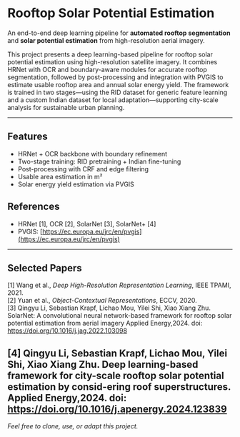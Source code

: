 # Rooftop Solar Potential Estimation

An end-to-end deep learning pipeline for **automated rooftop segmentation** and **solar potential estimation** from high-resolution aerial imagery.  

This project presents a deep learning-based pipeline for rooftop solar potential estimation using high-resolution satellite imagery. It combines HRNet with OCR and boundary-aware modules for accurate rooftop segmentation, followed by post-processing and integration with PVGIS to estimate usable rooftop area and annual solar energy yield. The framework is trained in two stages—using the RID dataset for generic feature learning and a custom Indian dataset for local adaptation—supporting city-scale analysis for sustainable urban planning.

---

## Features

- HRNet + OCR backbone with boundary refinement
- Two-stage training: RID pretraining + Indian fine-tuning
- Post-processing with CRF and edge filtering
- Usable area estimation in m²
- Solar energy yield estimation via PVGIS


## References

- HRNet [1], OCR [2], SolarNet [3], SolarNet+ [4]
- PVGIS: [https://ec.europa.eu/jrc/en/pvgis](https://ec.europa.eu/jrc/en/pvgis)

---

## Selected Papers

[1] Wang et al., *Deep High-Resolution Representation Learning*, IEEE TPAMI, 2021.  
[2] Yuan et al., *Object-Contextual Representations*, ECCV, 2020.  
[3] Qingyu Li, Sebastian Krapf, Lichao Mou, Yilei Shi, Xiao Xiang Zhu. SolarNet: A convolutional neural network-based framework for rooftop solar potential estimation from aerial imagery Applied Energy,2024. doi: https://doi.org/10.1016/j.jag.2022.103098

[4] Qingyu Li, Sebastian Krapf, Lichao Mou, Yilei Shi, Xiao Xiang Zhu. Deep learning-based framework for city-scale rooftop solar potential estimation by consid-ering roof superstructures. Applied Energy,2024. doi: https://doi.org/10.1016/j.apenergy.2024.123839
---

*Feel free to clone, use, or adapt this project.*


